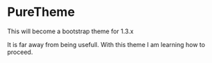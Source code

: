 PureTheme
====

This will become a bootstrap theme for 1.3.x

It is far away from being usefull. With this theme I am learning how to proceed.
